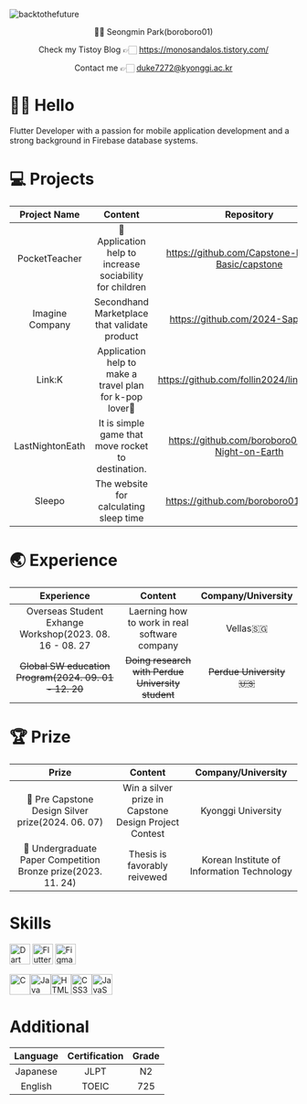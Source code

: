 ![backtothefuture](https://github.com/boroboro01/boroboro01/assets/98679575/b442db09-fe60-46cc-9a15-6d31629c247a)

<div align = 'center'>
  👶🏻 Seongmin Park(boroboro01)

  Check my Tistoy Blog 👉🏻 https://monosandalos.tistory.com/
  
  Contact me 👉🏻 [duke7272@kyonggi.ac.kr](mailto:duke7272@kyonggi.ac.kr)
</div>


👋🏻 Hello
==================
Flutter Developer with a passion for mobile application development and a strong background in Firebase database systems.

💻 Projects
==================
|Project Name|Content|Repository|
|:------:|:---:|:---:|
|PocketTeacher|🌱 Application help to increase sociability for children|https://github.com/Capstone-Project-Basic/capstone|
|Imagine Company|Secondhand Marketplace that validate product|https://github.com/2024-Saphy/App|
|Link:K|Application help to make a travel plan for k-pop lover💓|https://github.com/follin2024/link_apppart|
|LastNightonEath|It is simple game that move rocket to destination.|https://github.com/boroboro01/Last-Night-on-Earth|
|Sleepo|The website for calculating sleep time|https://github.com/boroboro01/Sleepo|


🌏 Experience
==================
|Experience|Content|Company/University|
|:------:|:---:|:---:|
|Overseas Student Exhange Workshop(2023. 08. 16 - 08. 27|Laerning how to work in real software company|Vellas🇸🇬|
|~~Global SW education Program(2024. 09. 01 - 12. 20~~|~~Doing research with Perdue University student~~|~~Perdue University🇺🇸~~|

🏆 Prize
==================
|Prize|Content|Company/University|
|:------:|:---:|:---:|
|🥈 Pre Capstone Design Silver prize(2024. 06. 07)|Win a silver prize in Capstone Design Project Contest|Kyonggi University|
|🥉 Undergraduate Paper Competition Bronze prize(2023. 11. 24)|Thesis is favorably reivewed|Korean Institute of Information Technology|

Skills
==================
<a href="https://dart.dev/" target="_blank" rel="noreferrer"><img src="https://raw.githubusercontent.com/danielcranney/readme-generator/main/public/icons/skills/dart-colored.svg" width="36" height="36" alt="Dart" /></a>
<a href="https://flutter.dev/" target="_blank" rel="noreferrer"><img src="https://raw.githubusercontent.com/danielcranney/readme-generator/main/public/icons/skills/flutter-colored.svg" width="36" height="36" alt="Flutter" /></a>
<a href="https://www.figma.com/" target="_blank" rel="noreferrer"><img src="https://raw.githubusercontent.com/danielcranney/readme-generator/main/public/icons/skills/figma-colored.svg" width="36" height="36" alt="Figma" /></a>
<p align="left">
<a href="https://docs.microsoft.com/en-us/cpp/?view=msvc-170" target="_blank" rel="noreferrer"><img src="https://raw.githubusercontent.com/danielcranney/readme-generator/main/public/icons/skills/c-colored.svg" width="36" height="36" alt="C" /></a><a href="https://www.oracle.com/java/" target="_blank" rel="noreferrer"><img src="https://raw.githubusercontent.com/danielcranney/readme-generator/main/public/icons/skills/java-colored.svg" width="36" height="36" alt="Java" /></a><a href="https://developer.mozilla.org/en-US/docs/Glossary/HTML5" target="_blank" rel="noreferrer"><img src="https://raw.githubusercontent.com/danielcranney/readme-generator/main/public/icons/skills/html5-colored.svg" width="36" height="36" alt="HTML5" /></a><a href="https://www.w3.org/TR/CSS/#css" target="_blank" rel="noreferrer"><img src="https://raw.githubusercontent.com/danielcranney/readme-generator/main/public/icons/skills/css3-colored.svg" width="36" height="36" alt="CSS3" /></a><a href="https://developer.mozilla.org/en-US/docs/Web/JavaScript" target="_blank" rel="noreferrer"><img src="https://raw.githubusercontent.com/danielcranney/readme-generator/main/public/icons/skills/javascript-colored.svg" width="36" height="36" alt="JavaScript" /></a>
</p>

Additional
==================
|Language|Certification|Grade|
|:------:|:---:|:---:|
|Japanese|JLPT|N2|
|English|TOEIC|725|

